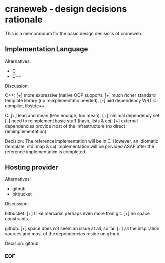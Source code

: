 
craneweb - design decisions rationale
======================================

This is a memorandum for the basic design decisions of craneweb.


Implementation Language
-----------------------

Alternatives:

* C
* C++

Discussion:

C++:
[+] more expressive (native OOP support).
[+] much richer standard template library (no reimplementatio needed).
[-] add dependency WRT C: compiler, libstdc++.

C:
[+] lean and mean (lean enough, too mean).
[+] minimal dependency set.
[-] need to reimplement basic stuff (hash, lists & co).
[+] external dependencies provide most of the infrastructure (no direct remimplementation).

Decision:
The reference implementation will be in C.
However, an idiomatic (template, std::map & co) implementation will be provided
ASAP after the reference implementation is completed.


Hosting provider
----------------

Alternatives:

* github
* bitbucket

Discussion:

bitbucket:
[+] I like mercurial perhaps even more than git.
[+] no space constraints.

github:
[+] space does not seem an issue at all, so far.
[+] all the inspiration sources and most of the dependencies reside on github.

Decision:
github.

### EOF ###

